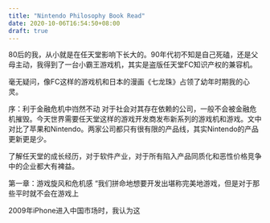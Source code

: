 ```yaml
---
title: "Nintendo Philosophy Book Read"
date: 2020-10-06T16:54:50+08:00
draft: true
---
```


80后的我，从小就是在任天堂影响下长大的。90年代初不知是自己死磕，还是父母主动，我得到了一台小霸王游戏机，其实是盗版任天堂FC知识产权的兼容机。

毫无疑问，像FC这样的游戏机和日本的漫画《七龙珠》占领了幼年时期我的心灵。

序：利于金融危机中岿然不动
对于社会对其存在依赖的公司，一般不会被金融危机摧毁。今天世界需要任天堂这样的游戏开发商发布新系列的游戏机和游戏。文中对比了苹果和Nintendo。两家公司都只有很有限的产品线，其实Nintendo的产品更新更是少。

了解任天堂的成长经历，对于软件产业，对于所有陷入产品同质化和恶性价格竞争中的企业都大有裨益。

第一章：游戏旋风和危机感
“我们拼命地想要开发出堪称完美地游戏，但是对于那些平时就不会在游戏上

2009年iPhone进入中国市场时，我认为这
